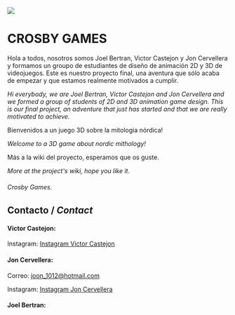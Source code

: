 ![](https://github.com/JonCervellera/Crosby/blob/master/WikiResources/LogoDraw.jpg)


# **CROSBY GAMES** 

Hola a todos, nosotros somos Joel Bertran, Victor Castejon y Jon Cervellera y formamos un groupo de estudiantes de diseño de animación 2D y 3D de videojuegos. Este es nuestro proyecto final, una aventura que sólo acaba de empezar y que estamos realmente motivados a cumplir. 

_Hi everybody, we are Joel Bertran, Victor Castejon and Jon Cervellera and we formed a group of students of 2D and 3D animation game design. This is our final project, an adventure that just has started and that we are really motivated to achieve._

Bienvenidos a un juego 3D sobre la mitologia nórdica!

_Welcome to a 3D game about nordic mithology!_

Más a la wiki del proyecto, esperamos que os guste. 

_More at the project's wiki, hope you like it._ 

###### Crosby Games. 

## Contacto / _Contact_

#### Victor Castejon:

Instagram: [Instagram Victor Castejon](https://www.instagram.com/elcaste98/)

#### Jon Cervellera:

Correo: joon_1012@hotmail.com

Instagram: [Instagram Jon Cervellera](https://www.instagram.com/joncervelleradominguez/)

#### Joel Bertran:
















